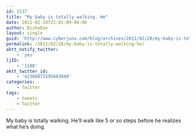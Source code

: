 ```yaml
---
id: 1537
title: "My baby is totally walking. He"
date: 2011-02-28T21:01:09-04:00
author: DizkoDan
layout: single
guid: 'http://www.cyberjunx.com/blog/archives/2011/02/28/my-baby-is-totally-walking-he/'
permalink: /2011/02/28/my-baby-is-totally-walking-he/
aktt_notify_twitter:
    - 'yes'
ljID:
    - '1180'
aktt_twitter_id:
    - '42388873195683840'
categories:
    - Twitter
tags:
    - tweets
    - Twitter
---
```


My baby is totally walking. He’ll walk like 5 or so steps before he realizes what he’s doing.